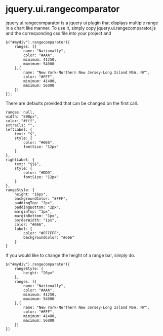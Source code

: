 # jquery.ui.rangecomparator

jquery.ui.rangecomparator is a jquery ui plugin that displays multiple range in a chart like manner. 
To use it, simply copy jquery.ui.rangecomparator.js and the corresponding css file into your project and

    $("#mydiv").rangecomparator({
		ranges: [{
            name: "Nationally",
            color: "#AAA",
            minimum: 41250,
            maximum: 54000
        },{
            name: "New York-Northern New Jersey-Long Island MSA, NY",
            color: "#FFF",
            minimum: 41400,
            maximum: 56000
        }]
	});

There are defaults provided that can be changed on the first call.

	ranges: null,
    width: "800px",  
    color: "#fff",
    extraCls: "",
    leftLabel: {
        text: "$",
        style: {
            color: "#666",
            fontSize: "12px"
        }
    },
    rightLabel: {
        text: "$$$",
        style: {
            color: "#DDD",
            fontSize: "12px"
        }
    },
    rangeStyle: {
        height: "16px",
        backgroundColor: "#FFF",
        paddingTop: "2px",
        paddingBottom: "2px",
        marginTop: "1px",
        marginBottom: "1px",
        borderWidth: "1px",
        color: "#666",
        label: {
            color: "#FFFFFF",
            backgroundColor: "#666"
        }
    }

 If you would like to change the height of a range bar, simply do.

    $("#mydiv").rangecomparator({
    	rangeStyle: {
    		height: "20px"
    	},
    	ranges: [{
            name: "Nationally",
            color: "#AAA",
            minimum: 41250,
            maximum: 54000
        },{
            name: "New York-Northern New Jersey-Long Island MSA, NY",
            color: "#FFF",
            minimum: 41400,
            maximum: 56000
        }]
    })